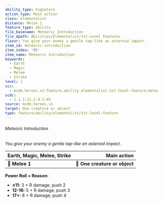 ```yaml
---
ability_type: Signature
action_type: Main action
class: elementalist
distance: Melee 1
feature_type: ability
file_basename: Meteoric Introduction
file_dpath: Abilities/Elementalist/1st-Level Features
flavor: You give your enemy a gentle tap-like an asteroid impact.
item_id: meteoric-introduction
item_index: '05'
item_name: Meteoric Introduction
keywords:
  - Earth
  - Magic
  - Melee
  - Strike
level: 1
scc:
  - mcdm.heroes.v1:feature.ability.elementalist.1st-level-feature:meteoric-introduction
scdc:
  - 1.1.1:11.2.9.1:05
source: mcdm.heroes.v1
target: One creature or object
type: feature/ability/elementalist/1st-level-feature
---
```


###### Meteoric Introduction

*You give your enemy a gentle tap-like an asteroid impact.*

| **Earth, Magic, Melee, Strike** |               **Main action** |
| ------------------------------- | ----------------------------: |
| **📏 Melee 1**                  | **🎯 One creature or object** |

**Power Roll + Reason:**

- **≤11:** 3 + R damage; push 2
- **12-16:** 5 + R damage; push 3
- **17+:** 8 + R damage; push 4
